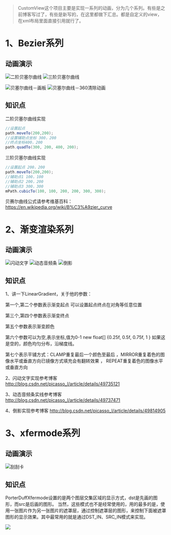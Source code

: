 >CustomView这个项目主要是实现一系列的动画，分为几个系列。有些是之前博客写过了，有些是新写的，在这里都做下汇总。都是自定义的view，在xml布局里面直接引用就行了。

# 1、Bezier系列

## 动画演示

![二阶贝塞尔曲线](https://github.com/AdleyLong/CustomView/blob/master/pic/bezier01.gif)
![三阶贝塞尔曲线](https://github.com/AdleyLong/CustomView/blob/master/pic/bezier02.gif)

![贝塞尔曲线－画板](https://github.com/AdleyLong/CustomView/blob/master/pic/bezier03.gif)
![贝塞尔曲线－360清除动画](https://github.com/AdleyLong/CustomView/blob/master/pic/bezier04.gif)

## 知识点

二阶贝塞尔曲线实现
```java
//设置起点  
path.moveTo(200,200);  
//设置辅助点坐标 300，200       
//终点坐标400，200  
path.quadTo(300, 200, 400, 200); 
```

三阶贝塞尔曲线实现
```java
//设置起点 200，200
path.moveTo(200,200); 
//辅助点1 100，100
//辅助点2 200，200
//辅助点3 300，300
mPath.cubicTo(100, 100, 200, 200, 300, 300);
```

贝赛尔曲线公式请参考维基百科：https://en.wikipedia.org/wiki/B%C3%A9zier_curve

# 2、渐变渲染系列

## 动画演示

![闪动文字](https://github.com/AdleyLong/CustomView/blob/master/pic/gradient01.gif)
![动态音频条](https://github.com/AdleyLong/CustomView/blob/master/pic/gradient02.gif)
![倒影](https://github.com/AdleyLong/CustomView/blob/master/pic/gradient03.png)

## 知识点

1、讲一下LinearGradient，关于他的参数：

第一个,第二个参数表示渐变起点 可以设置起点终点在对角等任意位置

第三个,第四个参数表示渐变终点

第五个参数表示渐变颜色

第六个参数可以为空,表示坐标,值为0-1 new float[] {0.25f, 0.5f, 0.75f, 1 } 如果这是空的，颜色均匀分布，沿梯度线。

第七个表示平铺方式：CLAMP重复最后一个颜色至最后 ，MIRROR重复着色的图像水平或垂直方向已镜像方式填充会有翻转效果 ， REPEAT重复着色的图像水平或垂直方向


2、闪动文字实现参考博客 http://blog.csdn.net/picasso_l/article/details/49735121

3、动态音频条实线参考博客 http://blog.csdn.net/picasso_l/article/details/49737471

4、倒影实现参考博客 http://blog.csdn.net/picasso_l/article/details/49814905


# 3、xfermode系列

## 动画演示

![刮刮卡](https://github.com/AdleyLong/CustomView/blob/master/pic/xfermode.gif)

## 知识点

PorterDuffXfermode设置的是两个图层交集区域的显示方式，dst是先画的图形，而src是后画的图形。 
当然，这些模式也不是经常使用的，用的最多的是，使用一张图片作为另一张图片的遮罩层，通过控制遮罩层的图形，来控制下面被遮罩图形的显示效果。其中最常用的就是通过DST_IN、SRC_IN模式来实现。 

![](https://github.com/AdleyLong/CustomView/blob/master/pic/xfermode.png)
